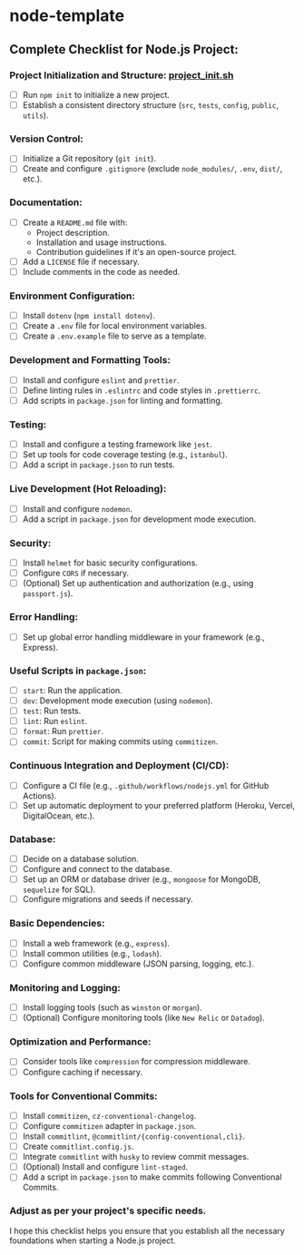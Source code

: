 # node-template

## Complete Checklist for Node.js Project:

### **Project Initialization and Structure**: [project_init.sh](scripts/project_init.sh)

- [ ] Run `npm init` to initialize a new project.
- [ ] Establish a consistent directory structure (`src`, `tests`, `config`, `public`, `utils`).

### **Version Control**:

- [ ] Initialize a Git repository (`git init`).
- [ ] Create and configure `.gitignore` (exclude `node_modules/`, `.env`, `dist/`, etc.).

### **Documentation**:

- [ ] Create a `README.md` file with:
  - Project description.
  - Installation and usage instructions.
  - Contribution guidelines if it's an open-source project.
- [ ] Add a `LICENSE` file if necessary.
- [ ] Include comments in the code as needed.

### **Environment Configuration**:

- [ ] Install `dotenv` (`npm install dotenv`).
- [ ] Create a `.env` file for local environment variables.
- [ ] Create a `.env.example` file to serve as a template.

### **Development and Formatting Tools**:

- [ ] Install and configure `eslint` and `prettier`.
- [ ] Define linting rules in `.eslintrc` and code styles in `.prettierrc`.
- [ ] Add scripts in `package.json` for linting and formatting.

### **Testing**:

- [ ] Install and configure a testing framework like `jest`.
- [ ] Set up tools for code coverage testing (e.g., `istanbul`).
- [ ] Add a script in `package.json` to run tests.

### **Live Development (Hot Reloading)**:

- [ ] Install and configure `nodemon`.
- [ ] Add a script in `package.json` for development mode execution.

### **Security**:

- [ ] Install `helmet` for basic security configurations.
- [ ] Configure `CORS` if necessary.
- [ ] (Optional) Set up authentication and authorization (e.g., using `passport.js`).

### **Error Handling**:

- [ ] Set up global error handling middleware in your framework (e.g., Express).

### **Useful Scripts in `package.json`**:

- [ ] `start`: Run the application.
- [ ] `dev`: Development mode execution (using `nodemon`).
- [ ] `test`: Run tests.
- [ ] `lint`: Run `eslint`.
- [ ] `format`: Run `prettier`.
- [ ] `commit`: Script for making commits using `commitizen`.

### **Continuous Integration and Deployment (CI/CD)**:

- [ ] Configure a CI file (e.g., `.github/workflows/nodejs.yml` for GitHub Actions).
- [ ] Set up automatic deployment to your preferred platform (Heroku, Vercel, DigitalOcean, etc.).

### **Database**:

- [ ] Decide on a database solution.
- [ ] Configure and connect to the database.
- [ ] Set up an ORM or database driver (e.g., `mongoose` for MongoDB, `sequelize` for SQL).
- [ ] Configure migrations and seeds if necessary.

### **Basic Dependencies**:

- [ ] Install a web framework (e.g., `express`).
- [ ] Install common utilities (e.g., `lodash`).
- [ ] Configure common middleware (JSON parsing, logging, etc.).

### **Monitoring and Logging**:

- [ ] Install logging tools (such as `winston` or `morgan`).
- [ ] (Optional) Configure monitoring tools (like `New Relic` or `Datadog`).

### **Optimization and Performance**:

- [ ] Consider tools like `compression` for compression middleware.
- [ ] Configure caching if necessary.

### **Tools for Conventional Commits**:

- [ ] Install `commitizen`, `cz-conventional-changelog`.
- [ ] Configure `commitizen` adapter in `package.json`.
- [ ] Install `commitlint`, `@commitlint/{config-conventional,cli}`.
- [ ] Create `commitlint.config.js`.
- [ ] Integrate `commitlint` with `husky` to review commit messages.
- [ ] (Optional) Install and configure `lint-staged`.
- [ ] Add a script in `package.json` to make commits following Conventional Commits.

### **Adjust as per your project's specific needs**.

I hope this checklist helps you ensure that you establish all the necessary foundations when starting a Node.js project.
